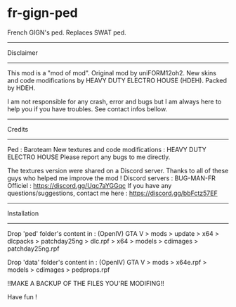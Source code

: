 # fr-gign-ped
French GIGN's ped. Replaces SWAT ped.

******************************************
Disclaimer
******************************************

This mod is a "mod of mod". Original mod by uniFORM12oh2. New skins and code modifications by HEAVY DUTY ELECTRO HOUSE (HDEH). 
Packed by HDEH.


I am not responsible for any crash, error and bugs but I am always here to help you if you have troubles. See contact infos bellow.


******************************************
Credits
******************************************
Ped : Baroteam
New textures and code modifications : HEAVY DUTY ELECTRO HOUSE
Please report any bugs to me directly.  


The textures version were shared on a Discord server. Thanks to all of these guys who helped me improve the mod ! Discord servers : 
BUG-MAN-FR Officiel : https://discord.gg/Uqc7aYGGqc
If you have any questions/suggestions, contact me here : https://discord.gg/bbFctz57EF



******************************************
Installation
******************************************
Drop 'ped' folder's content in : (OpenIV)
	GTA V > mods > update > x64 > dlcpacks > patchday25ng > dlc.rpf > x64 > models > cdimages > patchday25ng.rpf

Drop 'data' folder's content in : (OpenIV)
	GTA V > mods > x64e.rpf > models > cdimages > pedprops.rpf

!!MAKE A BACKUP OF THE FILES YOU'RE MODIFING!!


Have fun !


